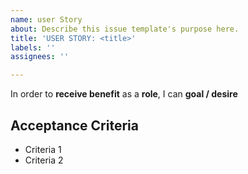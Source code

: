 ```yaml
---
name: user Story
about: Describe this issue template's purpose here.
title: 'USER STORY: <title>'
labels: ''
assignees: ''

---
```


In order to **receive benefit** as a **role**, I can **goal / desire**
  
 ## Acceptance Criteria
  * Criteria 1
  * Criteria 2
